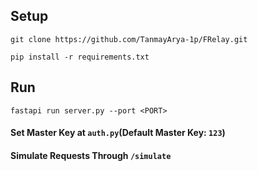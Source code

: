 ## Setup
`git clone https://github.com/TanmayArya-1p/FRelay.git`

`pip install -r requirements.txt`

## Run
`fastapi run server.py --port <PORT>`

#### Set Master Key at `auth.py`(Default Master Key: `123`)

#### Simulate Requests Through `/simulate`
